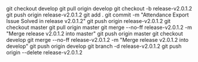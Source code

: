 git checkout develop
git pull origin develop
git checkout -b release-v2.0.1.2
git push origin release-v2.0.1.2
git add .
git commit -m "Attendance Export Issue Solved in release v2.0.1.2"
git push origin release-v2.0.1.2
git checkout master
git pull origin master
git merge --no-ff release-v2.0.1.2 -m "Merge release v2.0.1.2 into master"
git push origin master
git checkout develop
git merge --no-ff release-v2.0.1.2 -m "Merge release v2.0.1.2 into develop"
git push origin develop
git branch -d release-v2.0.1.2
git push origin --delete release-v2.0.1.2
